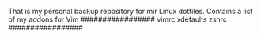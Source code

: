 That is my personal backup repository for mir Linux dotfiles.
Contains a list of my addons for Vim
#################
vimrc
xdefaults
zshrc
#################
